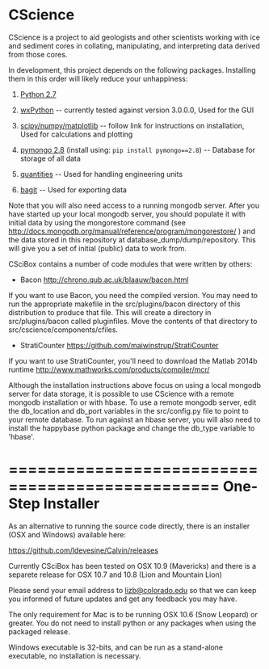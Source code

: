 CScience
======

CScience is a project to aid geologists and other scientists working with ice and sediment cores in collating, manipulating, and interpreting data derived from those cores.

In development, this project depends on the following packages.  Installing them in this order
will likely reduce your unhappiness:

1. [Python 2.7](https://www.python.org/downloads/)

2. [wxPython](http://www.wxpython.org/download.php) -- currently tested against version 3.0.0.0, Used for the GUI

3. [scipy/numpy/matplotlib](http://www.scipy.org/install.html) -- follow link for instructions on installation, Used for calculations and plotting

4. [pymongo 2.8](http://api.mongodb.org/python/current/installation.html) (install using: `pip install pymongo==2.8`) -- Database for storage of all data

5. [quantities](https://pypi.python.org/pypi/quantities) -- Used for handling engineering units

6. [bagit](http://libraryofcongress.github.io/bagit-python/) -- Used for exporting data


Note that you will also need access to a running mongodb server.
After you have started up your local mongodb server, you should populate it with initial data by
using the mongorestore command (see http://docs.mongodb.org/manual/reference/program/mongorestore/ )
and the data stored in this repository at database_dump/dump/repository. This will give you a set
of initial (public) data to work from.

CSciBox contains a number of code modules that were written by others:

- Bacon http://chrono.qub.ac.uk/blaauw/bacon.html

If you want to use Bacon, you need the compiled version.  You may need
to run the appropriate makefile in the src/plugins/bacon directory of
this distribution to produce that file.  This will create a directory
in src/plugins/bacon called pluginfiles.  Move the contents of that directory
to src/cscience/components/cfiles.

- StratiCounter https://github.com/maiwinstrup/StratiCounter

If you want to use StratiCounter, you'll need to download the Matlab
2014b runtime http://www.mathworks.com/products/compiler/mcr/

Although the installation instructions above focus on using a local mongodb server for data storage,
it is possible to use CScience with a remote mongodb installation or with hbase. To use a remote
mongodb server, edit the db_location and db_port variables in the src/config.py file to point to
your remote database. To run against an hbase server, you will also need to install the happybase
python package and change the db_type variable to 'hbase'.


================================================
One-Step Installer
================================================

As an alternative to running the source code directly, there is an installer (OSX and Windows) available here:

https://github.com/ldevesine/Calvin/releases

Currently CSciBox has been tested on OSX 10.9 (Mavericks) and there is a separete release for OSX 10.7 and 10.8 (Lion and Mountain Lion)

Please send your email address to lizb@colorado.edu so that we can keep you informed of future updates and get any feedback you may have.

The only requirement for Mac is to be running OSX 10.6 (Snow Leopard) or greater. You do not need to install python or any packages when using the packaged release.

Windows executable is 32-bits, and can be run as a stand-alone executable, no installation is necessary.
